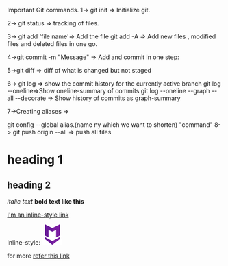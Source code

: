Important Git commands.
1-> git init => Initialize git.

2-> git status => tracking of files.

3-> git add 'file name'=> Add the file
git add -A => Add new files , modified files and deleted files in one go.

4->git commit -m "Message" => Add and commit in one step:

5->git diff => diff of what is changed but not staged

6-> git log =>
show the commit history for the currently active branch
git log --oneline=>Show oneline-summary of commits
git log --oneline --graph --all --decorate => Show history of commits as graph-summary

7->Creating aliases =>

git config --global alias.(name ny which we want to shorten) "command"
8->
git push origin --all => push all files 

# heading 1
## heading 2
_italic text_
**bold text like this**

[I'm an inline-style link](https://www.google.com)

Inline-style: 
![alt text](https://github.com/adam-p/markdown-here/raw/master/src/common/images/icon48.png "Logo Title Text 1")

for more [refer this link](https://github.com/adam-p/markdown-here/wiki/Markdown-Cheatsheet)

